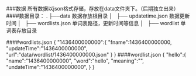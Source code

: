 ###数据
所有数据以json格式存储，存放在data文件夹下。（后期独立出来）
####数据目录：
 .
 ├──data 数据存放根目录
 │   ├── updatetime.json 数据更新时间
 │   ├── wordlists.json 单词表路径，更新时间等信息
 │   ├── wordlist 单词表存放目录

####wordlists.json
	{
		"1436400000000":{
			"fname":1436400000000,
			"updateTime":"1436400000000",
			"url":"data/wordlist/1436400000000.json"
		}
	}
####wordlist.json
	{
		"hello":{
			"name":"1436400000000",
			"word":"hello",
			"meaning":"",
			"undateTime":"1436400000000",
			}
	}



